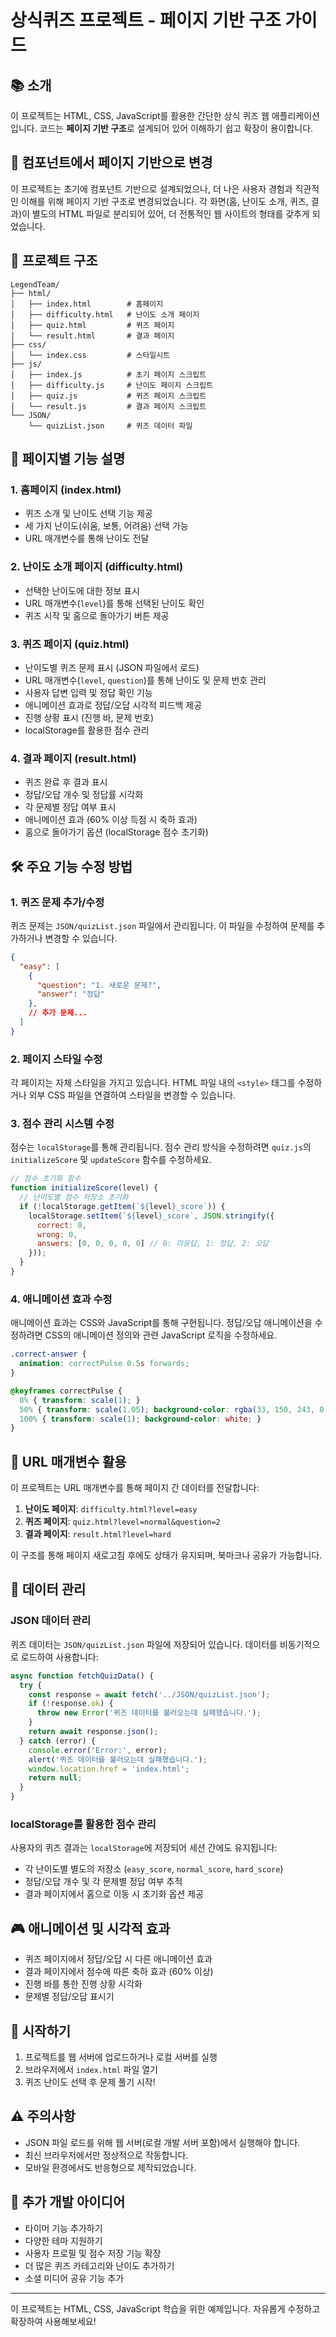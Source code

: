 # 상식퀴즈 프로젝트 - 페이지 기반 구조 가이드

## 📚 소개

이 프로젝트는 HTML, CSS, JavaScript를 활용한 간단한 상식 퀴즈 웹 애플리케이션입니다. 코드는 **페이지 기반 구조**로 설계되어 있어 이해하기 쉽고 확장이 용이합니다.

## 🔄 컴포넌트에서 페이지 기반으로 변경

이 프로젝트는 초기에 컴포넌트 기반으로 설계되었으나, 더 나은 사용자 경험과 직관적인
이해를 위해 페이지 기반 구조로 변경되었습니다. 각 화면(홈, 난이도 소개, 퀴즈, 결과)이
별도의 HTML 파일로 분리되어 있어, 더 전통적인 웹 사이트의 형태를 갖추게 되었습니다.

## 📁 프로젝트 구조

```
LegendTeam/
├── html/
│   ├── index.html        # 홈페이지
│   ├── difficulty.html   # 난이도 소개 페이지
│   ├── quiz.html         # 퀴즈 페이지
│   └── result.html       # 결과 페이지
├── css/
│   └── index.css         # 스타일시트
├── js/
│   ├── index.js          # 초기 페이지 스크립트
│   ├── difficulty.js     # 난이도 페이지 스크립트
│   ├── quiz.js           # 퀴즈 페이지 스크립트
│   └── result.js         # 결과 페이지 스크립트
└── JSON/
    └── quizList.json     # 퀴즈 데이터 파일
```

## 📝 페이지별 기능 설명

### 1. 홈페이지 (index.html)
- 퀴즈 소개 및 난이도 선택 기능 제공
- 세 가지 난이도(쉬움, 보통, 어려움) 선택 가능
- URL 매개변수를 통해 난이도 전달

### 2. 난이도 소개 페이지 (difficulty.html)
- 선택한 난이도에 대한 정보 표시
- URL 매개변수(`level`)를 통해 선택된 난이도 확인 
- 퀴즈 시작 및 홈으로 돌아가기 버튼 제공

### 3. 퀴즈 페이지 (quiz.html)
- 난이도별 퀴즈 문제 표시 (JSON 파일에서 로드)
- URL 매개변수(`level`, `question`)를 통해 난이도 및 문제 번호 관리
- 사용자 답변 입력 및 정답 확인 기능
- 애니메이션 효과로 정답/오답 시각적 피드백 제공
- 진행 상황 표시 (진행 바, 문제 번호)
- localStorage를 활용한 점수 관리

### 4. 결과 페이지 (result.html)
- 퀴즈 완료 후 결과 표시
- 정답/오답 개수 및 정답률 시각화
- 각 문제별 정답 여부 표시
- 애니메이션 효과 (60% 이상 득점 시 축하 효과)
- 홈으로 돌아가기 옵션 (localStorage 점수 초기화)

## 🛠️ 주요 기능 수정 방법

### 1. 퀴즈 문제 추가/수정

퀴즈 문제는 `JSON/quizList.json` 파일에서 관리됩니다. 이 파일을 수정하여 문제를 추가하거나 변경할 수 있습니다.

```json
{
  "easy": [
    {
      "question": "1. 새로운 문제?",
      "answer": "정답"
    },
    // 추가 문제...
  ]
}
```

### 2. 페이지 스타일 수정

각 페이지는 자체 스타일을 가지고 있습니다. HTML 파일 내의 `<style>` 태그를 수정하거나 외부 CSS 파일을 연결하여 스타일을 변경할 수 있습니다.

### 3. 점수 관리 시스템 수정

점수는 `localStorage`를 통해 관리됩니다. 점수 관리 방식을 수정하려면 `quiz.js`의 `initializeScore` 및 `updateScore` 함수를 수정하세요.

```javascript
// 점수 초기화 함수
function initializeScore(level) {
  // 난이도별 점수 저장소 초기화
  if (!localStorage.getItem(`${level}_score`)) {
    localStorage.setItem(`${level}_score`, JSON.stringify({
      correct: 0,
      wrong: 0,
      answers: [0, 0, 0, 0, 0] // 0: 미응답, 1: 정답, 2: 오답
    }));
  }
}
```

### 4. 애니메이션 효과 수정

애니메이션 효과는 CSS와 JavaScript를 통해 구현됩니다. 정답/오답 애니메이션을 수정하려면 CSS의 애니메이션 정의와 관련 JavaScript 로직을 수정하세요.

```css
.correct-answer {
  animation: correctPulse 0.5s forwards;
}

@keyframes correctPulse {
  0% { transform: scale(1); }
  50% { transform: scale(1.05); background-color: rgba(33, 150, 243, 0.1); }
  100% { transform: scale(1); background-color: white; }
}
```

## 🔄 URL 매개변수 활용

이 프로젝트는 URL 매개변수를 통해 페이지 간 데이터를 전달합니다:

1. **난이도 페이지**: `difficulty.html?level=easy`
2. **퀴즈 페이지**: `quiz.html?level=normal&question=2`
3. **결과 페이지**: `result.html?level=hard`

이 구조를 통해 페이지 새로고침 후에도 상태가 유지되며, 북마크나 공유가 가능합니다.

## 💾 데이터 관리

### JSON 데이터 관리

퀴즈 데이터는 `JSON/quizList.json` 파일에 저장되어 있습니다. 데이터를 비동기적으로 로드하여 사용합니다:

```javascript
async function fetchQuizData() {
  try {
    const response = await fetch('../JSON/quizList.json');
    if (!response.ok) {
      throw new Error('퀴즈 데이터를 불러오는데 실패했습니다.');
    }
    return await response.json();
  } catch (error) {
    console.error('Error:', error);
    alert('퀴즈 데이터를 불러오는데 실패했습니다.');
    window.location.href = 'index.html';
    return null;
  }
}
```

### localStorage를 활용한 점수 관리

사용자의 퀴즈 결과는 `localStorage`에 저장되어 세션 간에도 유지됩니다:

- 각 난이도별 별도의 저장소 (`easy_score`, `normal_score`, `hard_score`)
- 정답/오답 개수 및 각 문제별 정답 여부 추적
- 결과 페이지에서 홈으로 이동 시 초기화 옵션 제공

## 🎮 애니메이션 및 시각적 효과

- 퀴즈 페이지에서 정답/오답 시 다른 애니메이션 효과
- 결과 페이지에서 점수에 따른 축하 효과 (60% 이상)
- 진행 바를 통한 진행 상황 시각화
- 문제별 정답/오답 표시기

## 🚀 시작하기

1. 프로젝트를 웹 서버에 업로드하거나 로컬 서버를 실행
2. 브라우저에서 `index.html` 파일 열기
3. 퀴즈 난이도 선택 후 문제 풀기 시작!

## ⚠️ 주의사항

- JSON 파일 로드를 위해 웹 서버(로컬 개발 서버 포함)에서 실행해야 합니다.
- 최신 브라우저에서만 정상적으로 작동합니다.
- 모바일 환경에서도 반응형으로 제작되었습니다.

## 📝 추가 개발 아이디어

- 타이머 기능 추가하기
- 다양한 테마 지원하기
- 사용자 프로필 및 점수 저장 기능 확장
- 더 많은 퀴즈 카테고리와 난이도 추가하기
- 소셜 미디어 공유 기능 추가

---

이 프로젝트는 HTML, CSS, JavaScript 학습을 위한 예제입니다. 자유롭게 수정하고 확장하여 사용해보세요!
